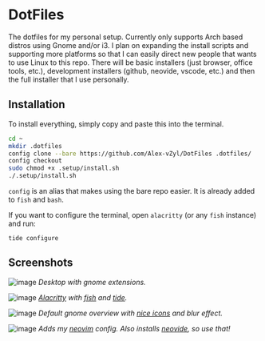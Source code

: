 # DotFiles

The dotfiles for my personal setup.  Currently only supports Arch based distros using Gnome and/or i3.  I plan on expanding the install scripts and supporting more platforms so that I can easily direct new people that wants to use Linux to this repo.  There will be basic installers (just browser, office tools, etc.), development installers (github, neovide, vscode, etc.) and then the full installer that I use personally.

## Installation

To install everything, simply copy and paste this into the terminal.

```bash
cd ~
mkdir .dotfiles
config clone --bare https://github.com/Alex-vZyl/DotFiles .dotfiles/
config checkout
sudo chmod +x .setup/install.sh
./.setup/install.sh
```

`config` is an alias that makes using the bare repo easier.  It is already added to `fish` and `bash`.

If you want to configure the terminal, open `alacritty` (or any `fish` instance) and run:

```fish
tide configure
```

## Screenshots

![image](https://user-images.githubusercontent.com/81622310/181455188-7a945390-8758-4bcf-8d50-ebf0683b19f6.png)
*Desktop with gnome extensions.*

![image](https://user-images.githubusercontent.com/81622310/181454707-cb86d1ae-7eef-4793-8a4f-6f6e17c0e2d5.png)
*[Alacritty](https://github.com/alacritty/alacritty) with [fish](https://github.com/fish-shell/fish-shell) and [tide](https://github.com/IlanCosman/tide).*

![image](https://user-images.githubusercontent.com/81622310/181458526-bda18060-eaa5-4119-a90f-eb8f80d81431.png)
*Default gnome overview with [nice icons](https://github.com/PapirusDevelopmentTeam/papirus-icon-theme) and blur effect.*

![image](https://user-images.githubusercontent.com/81622310/179122222-5815861b-6082-4fa6-b9be-4c14da944f65.png)
*Adds my [neovim](https://github.com/neovim/neovim) config.  Also installs [neovide](https://github.com/neovide/neovide), so use that!*

